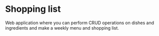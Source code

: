 # Shopping list
Web application where you can perform CRUD operations on dishes and ingredients and make a weekly menu and shopping list.
